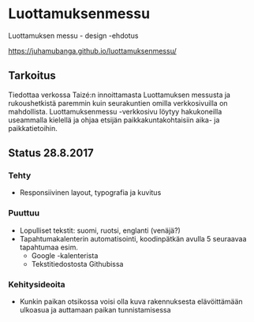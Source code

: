 # Luottamuksenmessu
Luottamuksen messu - design -ehdotus

https://juhamubanga.github.io/luottamuksenmessu/

## Tarkoitus
Tiedottaa verkossa Taizé:n innoittamasta Luottamuksen messusta ja rukoushetkistä  paremmin kuin seurakuntien omilla verkkosivuilla on mahdollista. Luottamuksenmessu -verkkosivu löytyy hakukoneilla useammalla kielellä ja ohjaa etsijän paikkakuntakohtaisiin aika- ja paikkatietoihin.

## Status 28.8.2017
### Tehty
- Responsiivinen layout, typografia ja kuvitus
### Puuttuu
- Lopulliset tekstit: suomi, ruotsi, englanti (venäjä?)
- Tapahtumakalenterin automatisointi, koodinpätkän avulla 5 seuraavaa tapahtumaa esim.
  - Google -kalenterista
  - Tekstitiedostosta Githubissa
### Kehitysideoita
- Kunkin paikan otsikossa voisi olla kuva rakennuksesta elävöittämään ulkoasua ja auttamaan paikan tunnistamisessa
